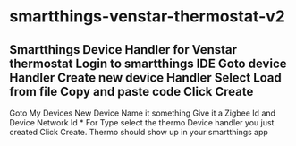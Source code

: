# smartthings-venstar-thermostat-v2
Smartthings Device Handler for Venstar thermostat
Login to smartthings IDE
Goto device Handler
Create new device Handler
Select Load from file
Copy and paste code
Click Create
-----------
Goto My Devices
New Device
Name it something
Give it a Zigbee Id  and Device Network Id *
For Type select the thermo Device handler you just created
Click Create.
Thermo should show up in your smartthings app
